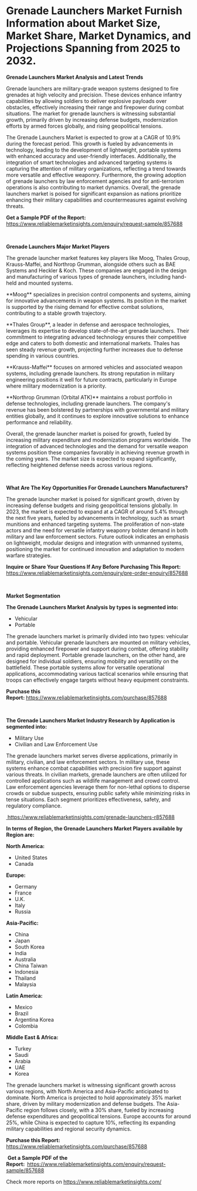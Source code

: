<p><h1>Grenade Launchers Market Furnish Information about Market Size, Market Share, Market Dynamics, and Projections Spanning from 2025 to 2032.</h1></p><p><strong>Grenade Launchers Market Analysis and Latest Trends</strong></p>
<p><p>Grenade launchers are military-grade weapon systems designed to fire grenades at high velocity and precision. These devices enhance infantry capabilities by allowing soldiers to deliver explosive payloads over obstacles, effectively increasing their range and firepower during combat situations. The market for grenade launchers is witnessing substantial growth, primarily driven by increasing defense budgets, modernization efforts by armed forces globally, and rising geopolitical tensions.</p><p>The Grenade Launchers Market is expected to grow at a CAGR of 10.9% during the forecast period. This growth is fueled by advancements in technology, leading to the development of lightweight, portable systems with enhanced accuracy and user-friendly interfaces. Additionally, the integration of smart technologies and advanced targeting systems is capturing the attention of military organizations, reflecting a trend towards more versatile and effective weaponry. Furthermore, the growing adoption of grenade launchers by law enforcement agencies and for anti-terrorism operations is also contributing to market dynamics. Overall, the grenade launchers market is poised for significant expansion as nations prioritize enhancing their military capabilities and countermeasures against evolving threats.</p></p>
<p><strong>Get a Sample PDF of the Report:&nbsp;</strong> <a href="https://www.reliablemarketinsights.com/enquiry/request-sample/857688?utm_campaign=1887&utm_medium=2&utm_source=Github&utm_content=ia&utm_term=18022025&utm_id=grenade-launchers">https://www.reliablemarketinsights.com/enquiry/request-sample/857688</a></p>
<p>&nbsp;</p>
<p><strong>Grenade Launchers Major Market Players</strong></p>
<p><p>The grenade launcher market features key players like Moog, Thales Group, Krauss-Maffei, and Northrop Grumman, alongside others such as BAE Systems and Heckler & Koch. These companies are engaged in the design and manufacturing of various types of grenade launchers, including hand-held and mounted systems.</p><p>**Moog** specializes in precision control components and systems, aiming for innovative advancements in weapon systems. Its position in the market is supported by the rising demand for effective combat solutions, contributing to a stable growth trajectory.</p><p>**Thales Group**, a leader in defense and aerospace technologies, leverages its expertise to develop state-of-the-art grenade launchers. Their commitment to integrating advanced technology ensures their competitive edge and caters to both domestic and international markets. Thales has seen steady revenue growth, projecting further increases due to defense spending in various countries.</p><p>**Krauss-Maffei** focuses on armored vehicles and associated weapon systems, including grenade launchers. Its strong reputation in military engineering positions it well for future contracts, particularly in Europe where military modernization is a priority.</p><p>**Northrop Grumman (Orbital ATK)** maintains a robust portfolio in defense technologies, including grenade launchers. The company's revenue has been bolstered by partnerships with governmental and military entities globally, and it continues to explore innovative solutions to enhance performance and reliability.</p><p>Overall, the grenade launcher market is poised for growth, fueled by increasing military expenditure and modernization programs worldwide. The integration of advanced technologies and the demand for versatile weapon systems position these companies favorably in achieving revenue growth in the coming years. The market size is expected to expand significantly, reflecting heightened defense needs across various regions.</p></p>
<p>&nbsp;</p>
<p><strong>What Are The Key Opportunities For Grenade Launchers Manufacturers?</strong></p>
<p><p>The grenade launcher market is poised for significant growth, driven by increasing defense budgets and rising geopolitical tensions globally. In 2023, the market is expected to expand at a CAGR of around 5.4% through the next five years, fueled by advancements in technology, such as smart munitions and enhanced targeting systems. The proliferation of non-state actors and the need for versatile infantry weaponry bolster demand in both military and law enforcement sectors. Future outlook indicates an emphasis on lightweight, modular designs and integration with unmanned systems, positioning the market for continued innovation and adaptation to modern warfare strategies.</p></p>
<p><strong>Inquire or Share Your Questions If Any Before Purchasing This Report:</strong> <a href="https://www.reliablemarketinsights.com/enquiry/pre-order-enquiry/857688?utm_campaign=1887&utm_medium=2&utm_source=Github&utm_content=ia&utm_term=18022025&utm_id=grenade-launchers">https://www.reliablemarketinsights.com/enquiry/pre-order-enquiry/857688</a></p>
<p>&nbsp;</p>
<p><strong>Market Segmentation</strong></p>
<p><strong>The Grenade Launchers Market Analysis by types is segmented into:</strong></p>
<p><ul><li>Vehicular</li><li>Portable</li></ul></p>
<p><p>The grenade launchers market is primarily divided into two types: vehicular and portable. Vehicular grenade launchers are mounted on military vehicles, providing enhanced firepower and support during combat, offering stability and rapid deployment. Portable grenade launchers, on the other hand, are designed for individual soldiers, ensuring mobility and versatility on the battlefield. These portable systems allow for versatile operational applications, accommodating various tactical scenarios while ensuring that troops can effectively engage targets without heavy equipment constraints.</p></p>
<p><strong>Purchase this Report:&nbsp;</strong><a href="https://www.reliablemarketinsights.com/purchase/857688?utm_campaign=1887&utm_medium=2&utm_source=Github&utm_content=ia&utm_term=18022025&utm_id=grenade-launchers">https://www.reliablemarketinsights.com/purchase/857688</a></p>
<p>&nbsp;</p>
<p><strong>The Grenade Launchers Market Industry Research by Application is segmented into:</strong></p>
<p><ul><li>Military Use</li><li>Civilian and Law Enforcement Use</li></ul></p>
<p><p>The grenade launchers market serves diverse applications, primarily in military, civilian, and law enforcement sectors. In military use, these systems enhance combat capabilities with precision fire support against various threats. In civilian markets, grenade launchers are often utilized for controlled applications such as wildlife management and crowd control. Law enforcement agencies leverage them for non-lethal options to disperse crowds or subdue suspects, ensuring public safety while minimizing risks in tense situations. Each segment prioritizes effectiveness, safety, and regulatory compliance.</p></p>
<p><a href="https://www.reliablemarketinsights.com/grenade-launchers-r857688?utm_campaign=1887&utm_medium=2&utm_source=Github&utm_content=ia&utm_term=18022025&utm_id=grenade-launchers">&nbsp;https://www.reliablemarketinsights.com/grenade-launchers-r857688</a></p>
<p><strong>In terms of Region, the Grenade Launchers Market Players available by Region are:</strong></p>
<p>
    <p> <strong> North America: </strong>
        <ul>
            <li>United States</li>
            <li>Canada</li>
        </ul>
        </p> 
    <p> <strong> Europe: </strong>
        <ul>
            <li>Germany</li>
            <li>France</li>
            <li>U.K.</li>
            <li>Italy</li>
            <li>Russia</li>
        </ul>
        </p> 
    <p> <strong> Asia-Pacific: </strong>
        <ul>
            <li>China</li>
            <li>Japan</li>
            <li>South Korea</li>
            <li>India</li>
            <li>Australia</li>
            <li>China Taiwan</li>
            <li>Indonesia</li>
            <li>Thailand</li>
            <li>Malaysia</li>
        </ul>
        </p> 
    <p> <strong> Latin America: </strong>
        <ul>
            <li>Mexico</li>
            <li>Brazil</li>
            <li>Argentina Korea</li>
            <li>Colombia</li>
        </ul>
        </p> 
    <p> <strong> Middle East & Africa: </strong>
        <ul>
            <li>Turkey</li>
            <li>Saudi</li>
            <li>Arabia</li>
            <li>UAE</li>
            <li>Korea</li>
        </ul>
    </p>
    </p>
<p><p>The grenade launchers market is witnessing significant growth across various regions, with North America and Asia-Pacific anticipated to dominate. North America is projected to hold approximately 35% market share, driven by military modernization and defense budgets. The Asia-Pacific region follows closely, with a 30% share, fueled by increasing defense expenditures and geopolitical tensions. Europe accounts for around 25%, while China is expected to capture 10%, reflecting its expanding military capabilities and regional security dynamics.</p></p>
<p><strong>Purchase this Report: </strong><a href="https://www.reliablemarketinsights.com/purchase/857688?utm_campaign=1887&utm_medium=2&utm_source=Github&utm_content=ia&utm_term=18022025&utm_id=grenade-launchers">https://www.reliablemarketinsights.com/purchase/857688</a></p>
<p>&nbsp;<strong>Get a Sample PDF of the Report:&nbsp;&nbsp;</strong><a href="https://www.reliablemarketinsights.com/enquiry/request-sample/857688?utm_campaign=1887&utm_medium=2&utm_source=Github&utm_content=ia&utm_term=18022025&utm_id=grenade-launchers">https://www.reliablemarketinsights.com/enquiry/request-sample/857688</a></p>
<p><strong></strong></p>
<p>Check more reports on <a href="https://www.reliablemarketinsights.com/?utm_campaign=1887&utm_medium=2&utm_source=Github&utm_content=ia&utm_term=18022025&utm_id=grenade-launchers">https://www.reliablemarketinsights.com/</a></p>